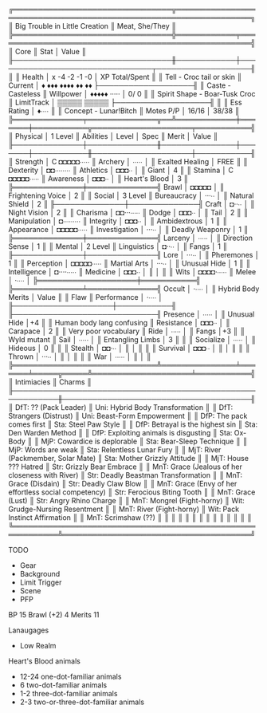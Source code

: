 ╔════════════════════════════════╦═════════════════════════════════════════════════════════════════╗
║ Big Trouble in Little Creation ║ Meat, She/They                                                  ║
╠════════════════════════════════╬════════════╤════════════════════════════════════════════════════╣
║ Core                           ║ Stat       │ Value                                              ║
╟────────────────────────────────╫────────────┼────────────────────────────────┬───────────────────╢
║                                ║ Health     │ x   -4    -2 -1 -0             │  XP Total/Spent   ║
║ Tell - Croc tail or skin       ║   Current  │ ♦  ♦♦♦  ♦♦♦♦ ♦♦ ♦♦             ├───────────────────╢
║ Caste - Casteless              ║ Willpower  │ ♦♦♦♦♦ ·····                    │    0/  0          ║
║ Spirit Shape - Boar-Tusk Croc  ║ LimitTrack │ ▒▒▒▒▒ ▒▒▒▒▒                    ├───────────────────╢
║                                ║ Ess Rating │ ♦∙∙∙∙                                              ║
║ Concept - Lunar!Bitch          ║ Motes P/P  │ 16/16 │ 38/38                                      ║
╠══════════════╤══════════════╦══╩════════════╪═══════╪═══════════╦════════════════════╤═══════════╣
║ Physical     │ 1 Level      ║ Abilities     │ Level │ Spec      ║ Merit              │ Value     ║
╟──────────────┼──────────────╫───────────────┼───────┼───────────╫────────────────────┼───────────╢
║ Strength     │ C ◘◘◘◘◘∙∙∙∙∙ ║ Archery       │ ∙∙∙∙∙ │           ║ Exalted Healing    │ FREE      ║
║ Dexterity    │   ◘◘∙∙∙∙∙∙∙∙ ║ Athletics     │ ◘◘◘∙∙ │           ║ Giant              │ 4         ║
║ Stamina      │ C ◘◘◘◘◘∙∙∙∙∙ ║ Awareness     │ ◘◘◘∙∙ │           ║ Heart's Blood      │ 3         ║
╠══════════════╪══════════════╣ Brawl         │ ◘◘◘◘◘ │           ║ Frightening Voice  │ 2         ║
║ Social       │ 3 Level      ║ Bureaucracy   │ ···∙∙ │           ║ Natural Shield     │ 2         ║
╟──────────────┼──────────────╢ Craft         │ ◘··∙∙ │           ║ Night Vision       │ 2         ║
║ Charisma     │   ◘◘···∙∙∙∙∙ ║ Dodge         │ ◘◘◘∙∙ │           ║ Tail               │ 2         ║
║ Manipulation │   ◘∙∙∙∙∙∙∙∙∙ ║ Integrity     │ ◘◘◘∙∙ │           ║ Ambidextrous       │ 1         ║
║ Appearance   │   ◘◘◘◘◘∙∙∙∙∙ ║ Investigation │ ···∙∙ │           ║ Deadly Weaponry    │ 1         ║
╠══════════════╪══════════════╣ Larceny       │ ∙∙∙∙∙ │           ║ Direction Sense    │ 1         ║
║ Mental       │ 2 Level      ║ Linguistics   │ ◘··∙∙ │           ║ Fangs              │ 1         ║
╟──────────────┼──────────────╢ Lore          │ ···∙∙ │           ║ Pheremones         │ 1         ║
║ Perception   │   ◘◘◘◘◘∙∙∙∙∙ ║ Martial Arts  │ ···∙∙ │           ║ Unusual Hide       │ 1         ║
║ Intelligence │   ◘····∙∙∙∙∙ ║ Medicine      │ ◘◘◘∙∙ │           ║                    │           ║
║ Wits         │   ◘◘◘◘·∙∙∙∙∙ ║ Melee         │ ·∙∙∙∙ │           ╠════════════════════╪═══════════╣
╠══════════════╧══════════════╣ Occult        │ ·∙∙∙∙ │           ║ Hybrid Body Merits │ Value     ║
║ Flaw                        ║ Performance   │ ·∙∙∙∙ │           ╟────────────────────┼───────────╢
╟─────────────────────────────╢ Presence      │ ∙∙∙∙∙ │           ║ Unusual Hide       │+4         ║
║ Human body lang confusing   ║ Resistance    │ ◘◘◘∙∙ │           ║ Carapace           │ 2         ║
║ Very poor vocabulary        ║ Ride          │ ∙∙∙∙∙ │           ║ Fangs              │+3         ║
║ Wyld mutant                 ║ Sail          │ ∙∙∙∙∙ │           ║ Entangling Limbs   │ 3         ║
║                             ║ Socialize     │ ∙∙∙∙∙ │           ║ Hideous            │ 0         ║
║                             ║ Stealth       │ ◘◘·∙∙ │           ║                    │           ║
║                             ║ Survival      │ ◘◘◘∙∙ │           ║                    │           ║
║                             ║ Thrown        │ ···∙∙ │           ║                    │           ║
║                             ║ War           │ ∙∙∙∙∙ │           ║                    │           ║
╠═════════════════════════════╩═══════════════╧═══════╧═════╦═════╩════════════════════╧═══════════╣
║ Intimiacies                                               ║ Charms                               ║
╟───────────────────────────────────────────────────────────╫──────────────────────────────────────╢
║ DfT: ?? (Pack Leader)                                     ║ Uni: Hybrid Body Transformation      ║
║ DfT: Strangers (Distrust)                                 ║ Uni: Beast-Form Empowerment          ║
║ DfP: The pack comes first                                 ║ Sta: Steel Paw Style                 ║
║ DfP: Betrayal is the highest sin                          ║ Sta: Den Warden Method               ║
║ DfP: Exploiting animals is disgusting                     ║ Sta: Ox-Body                         ║
║ MjP: Cowardice is deplorable                              ║ Sta: Bear-Sleep Technique            ║
║ MjP: Words are weak                                       ║ Sta: Relentless Lunar Fury           ║
║ MjT: River (Packmember, Solar Mate)                       ║ Sta: Mother Grizzly Attitude         ║
║ MjT: House ??? Hatred                                     ║ Str: Grizzly Bear Embrace            ║
║ MnT: Grace (Jealous of her closeness with River)          ║ Str: Deadly Beastman Transformation  ║
║ MnT: Grace (Disdain)                                      ║ Str: Deadly Claw Blow                ║
║ MnT: Grace (Envy of her effortless social competency)     ║ Str: Ferocious Biting Tooth          ║
║ MnT: Grace (Lust)                                         ║ Str: Angry Rhino Charge              ║
║ MnT: Mongrel (Fight-horny)                                ║ Wit: Grudge-Nursing Resentment       ║
║ MnT: River (Fight-horny)                                  ║ Wit: Pack Instinct Affirmation       ║
║ MnT: Scrimshaw (??)                                       ║                                      ║
║                                                           ║                                      ║
║                                                           ║                                      ║
║                                                           ║                                      ║
║                                                           ║                                      ║
╚═══════════════════════════════════════════════════════════╩══════════════════════════════════════╝

TODO
- Gear
- Background
- Limit Trigger
- Scene
- PFP

BP 15
Brawl (+2) 4
Merits 11

Lanaugages
- Low Realm

Heart's Blood animals
- 12-24 one-dot-familiar animals
- 6 two-dot-familiar animals
- 1-2 three-dot-familiar animals
- 2-3 two-or-three-dot-familiar animals
